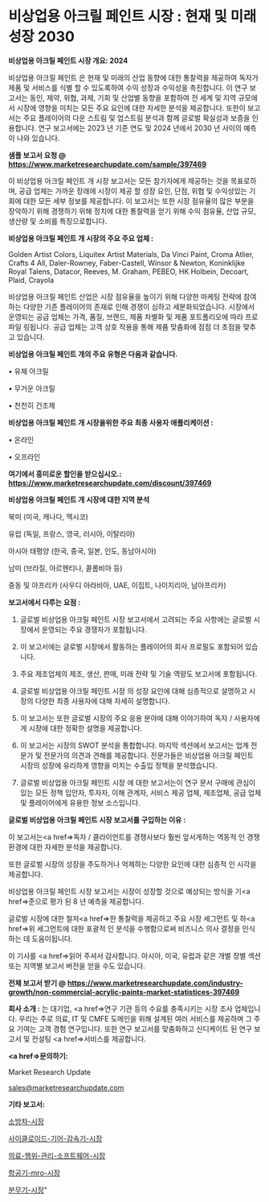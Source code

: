 # 비상업용 아크릴 페인트 시장 : 현재 및 미래 성장 2030

<strong>비상업용 아크릴 페인트 시장 개요: 2024</strong>

비상업용 아크릴 페인트 은 현재 및 미래의 산업 동향에 대한 통찰력을 제공하여 독자가 제품 및 서비스를 식별 할 수 있도록하여 수익 성장과 수익성을 촉진합니다. 이 연구 보고서는 동인, 제약, 위협, 과제, 기회 및 산업별 동향을 포함하여 전 세계 및 지역 규모에서 시장에 영향을 미치는 모든 주요 요인에 대한 자세한 분석을 제공합니다. 또한이 보고서는 주요 플레이어의 다운 스트림 및 업스트림 분석과 함께 글로벌 확실성과 보증을 인용합니다. 연구 보고서에는 2023 년 기준 연도 및 2024 년에서 2030 년 사이의 예측이 나와 있습니다.



<strong>샘플 보고서 요청 @ <a href=https://www.marketresearchupdate.com/sample/397469>https://www.marketresearchupdate.com/sample/397469</a></strong>

이 비상업용 아크릴 페인트 개 시장 보고서는 모든 참가자에게 제공하는 것을 목표로하며, 공급 업체는 가까운 장래에 시장이 제공 할 성장 요인, 단점, 위협 및 수익성있는 기회에 대한 모든 세부 정보를 제공합니다. 이 보고서는 또한 시장 점유율의 많은 부분을 장악하기 위해 경쟁하기 위해 정치에 대한 통찰력을 얻기 위해 수익 점유율, 산업 규모, 생산량 및 소비를 특징으로합니다.



<strong>비상업용 아크릴 페인트 개 시장의 주요 주요 업체 :</strong>

Golden Artist Colors, Liquitex Artist Materials, Da Vinci Paint, Croma Atlier, Crafts 4 All, Daler-Rowney, Faber-Castell, Winsor & Newton, Koninklijke Royal Talens, Datacor, Reeves, M. Graham, PEBEO, HK Holbein, Decoart, Plaid, Crayola

비상업용 아크릴 페인트 산업은 시장 점유율을 높이기 위해 다양한 마케팅 전략에 참여하는 다양한 기존 플레이어의 존재로 인해 경쟁이 심하고 세분화되었습니다. 시장에서 운영되는 공급 업체는 가격, 품질, 브랜드, 제품 차별화 및 제품 포트폴리오에 따라 프로파일 링됩니다. 공급 업체는 고객 상호 작용을 통해 제품 맞춤화에 점점 더 초점을 맞추고 있습니다.



<strong>비상업용 아크릴 페인트 개의 주요 유형은 다음과 같습니다.</strong>

• 유체 아크릴

• 무거운 아크릴

• 천천히 건조제



<strong>비상업용 아크릴 페인트 개 시장을위한 주요 최종 사용자 애플리케이션 :</strong>

• 온라인

• 오프라인



<strong>여기에서 흥미로운 할인을 받으십시오.: <a href=https://www.marketresearchupdate.com/discount/397469>https://www.marketresearchupdate.com/discount/397469</a></strong>



<strong>비상업용 아크릴 페인트 개 시장에 대한 지역 분석</strong>

북미 (미국, 캐나다, 멕시코)

유럽 (독일, 프랑스, 영국, 러시아, 이탈리아)

아시아 태평양 (한국, 중국, 일본, 인도, 동남아시아)

남미 (브라질, 아르헨티나, 콜롬비아 등)

중동 및 아프리카 (사우디 아라비아, UAE, 이집트, 나이지리아, 남아프리카)



<strong>보고서에서 다루는 요점 :</strong>

1. 글로벌 비상업용 아크릴 페인트 시장 보고서에서 고려되는 주요 사항에는 글로벌 시장에서 운영되는 주요 경쟁자가 포함됩니다.

2. 이 보고서에는 글로벌 시장에서 활동하는 플레이어의 회사 프로필도 포함되어 있습니다.

3. 주요 제조업체의 제조, 생산, 판매, 미래 전략 및 기술 역량도 보고서에 포함됩니다.

4. 글로벌 비상업용 아크릴 페인트 시장 의 성장 요인에 대해 심층적으로 설명하고 시장의 다양한 최종 사용자에 대해 자세히 설명합니다.

5. 이 보고서는 또한 글로벌 시장의 주요 응용 분야에 대해 이야기하여 독자 / 사용자에게 시장에 대한 정확한 설명을 제공합니다.

6. 이 보고서는 시장의 SWOT 분석을 통합합니다. 마지막 섹션에서 보고서는 업계 전문가 및 전문가의 의견과 견해를 제공합니다. 전문가들은 비상업용 아크릴 페인트 시장의 성장에 유리하게 영향을 미치는 수출입 정책을 분석했습니다.

7. 글로벌 비상업용 아크릴 페인트 시장 에 대한 보고서는이 연구 문서 구매에 관심이있는 모든 정책 입안자, 투자자, 이해 관계자, 서비스 제공 업체, 제조업체, 공급 업체 및 플레이어에게 유용한 정보 소스입니다.



<strong>글로벌 비상업용 아크릴 페인트 시장 보고서를 구입하는 이유 :</strong>

이 보고서는<a href=>독자 / 클</a>라이언트를 경쟁사보다 훨씬 앞서게하는 역동적 인 경쟁 환경에 대한 자세한 분석을 제공합니다.

또한 글로벌 시장의 성장을 주도하거나 억제하는 다양한 요인에 대한 심층적 인 시각을 제공합니다.

비상업용 아크릴 페인트 시장 보고서는 시장이 성장할 것으로 예상되는 방식을 기<a href=>준으로</a> 평가 된 8 년 예측을 제공합니다.

글로벌 시장에 대한 철저<a href=>한 통찰력</a>을 제공하고 주요 시장 세그먼트 및 하<a href=>위 세그</a>먼트에 대한 포괄적 인 분석을 수행함으로써 비즈니스 의사 결정을 인식하는 데 도움이됩니다.

이 기사를 <a href=>읽어 주</a>셔서 감사합니다. 아시아, 미국, 유럽과 같은 개별 장별 섹션 또는 지역별 보고서 버전을 얻을 수도 있습니다.



<strong>전체 보고서 받기 @ <a href=https://www.marketresearchupdate.com/industry-growth/non-commercial-acrylic-paints-market-statistices-397469>https://www.marketresearchupdate.com/industry-growth/non-commercial-acrylic-paints-market-statistices-397469</a></strong>



<strong>회사 소개 :</strong>
는 대기업, <a href=>연구 기</a>관 등의 수요를 충족시키는 시장 조사 업체입니다. 우리는 주로 의료, IT 및 CMFE 도메인을 위해 설계된 여러 서비스를 제공하며 그 주요 기여는 고객 경험 연구입니다. 또한 연구 보고서를 맞춤화하고 신디케이트 된 연구 보고서 및 컨설팅 <a href=>서비</a>스를 제공합니다.



<strong><a href=>문의하기:</a></strong>

Market Research Update

sales@marketresearchupdate.com



<strong>기타 보고서:</strong>

<a href=https://www.linkedin.com/pulse/소방차-시장-세분화-연구-및-목표-고객2029년-market-matrix-musings-analysis/>소방차-시장</a>

<a href=https://www.linkedin.com/pulse/사이클로이드-기어-감속기-시장-동향-및-성장-전망-consumer-connection-compendium-ana-r9rbf/>사이클로이드-기어-감속기-시장</a>

<a href=https://www.linkedin.com/pulse/의료-행위-관리-소프트웨어-시장-규모-및-성장-2023-consumer-connection-chronicles-24--fr1zf/>의료-행위-관리-소프트웨어-시장</a>

<a href=https://www.linkedin.com/pulse/항공기-mro-시장-경쟁-분석-및-성장-잠재력-2030-analytics-alchemy-360-analysis-kmehf/>항공기-mro-시장</a>

<a href=https://www.linkedin.com/pulse/분무기-시장-현재-및-미래-성장-2029-market-matrix-musings-analysis-v3j2f/>분무기-시장</a>"
